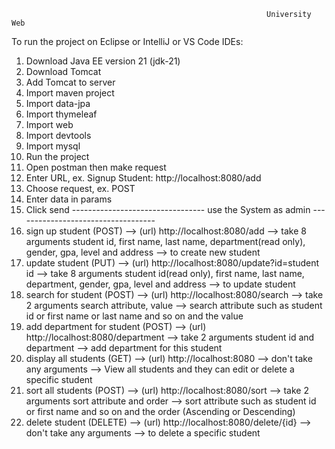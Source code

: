                                                              University Web

To run the project on Eclipse or IntelliJ or VS Code IDEs:
1. Download Java EE version 21 (jdk-21)
2. Download Tomcat
3. Add Tomcat to server
4. Import maven project
5. Import data-jpa
6. Import thymeleaf 
7. Import web 
8. Import devtools
9. Import mysql
 10. Run the project
 11. Open postman then make request
 12. Enter URL, ex. Signup Student: http://localhost:8080/add
 13. Choose request, ex. POST
 14. Enter data in params
 15. Click send
--------------------------------- use the System as admin -----------------------------------
1. sign up student (POST) --> (url) http://localhost:8080/add --> take 8 arguments student id, first name, last name, department(read only), gender, gpa, level and address  --> to create new student 
2. update student (PUT) --> (url) http://localhost:8080/update?id=student id --> take 8 arguments student id(read only), first name, last name, department, gender, gpa, level and address  --> to update student
3. search for student (POST) --> (url) http://localhost:8080/search --> take 2 arguments search attribute, value --> search attribute such as student id or first name or last name and so on and the value
4. add department for student (POST) --> (url) http://localhost:8080/department --> take 2 arguments student id and department --> add department for this student 
5. display all students (GET) --> (url) http://localhost:8080 --> don't take any arguments --> View all students and they can edit or delete a specific student
6. sort all students (POST) --> (url) http://localhost:8080/sort --> take 2 arguments sort attribute and order --> sort attribute such as student id or first name and so on and the order (Ascending or Descending)
7. delete student (DELETE) --> (url) http://localhost:8080/delete/{id} --> don't take any arguments --> to delete a specific student 
